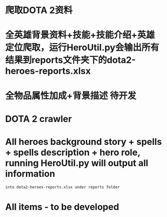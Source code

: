 # 爬取DOTA 2资料
# 全英雄背景资料+技能+技能介绍+英雄定位爬取，运行HeroUtil.py会输出所有结果到reports文件夹下的dota2-heroes-reports.xlsx
# 全物品属性加成+背景描述 待开发

# DOTA 2 crawler
# All heroes background story + spells + spells description + hero role, running HeroUtil.py will output all information
    into dota2-heroes-reports.xlsx under reports folder
# All items - to be developed